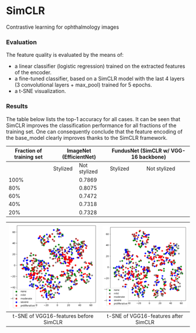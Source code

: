 # SimCLR
Contrastive learning for ophthalmology images

### Evaluation

The feature quality is evaluated by the means of:

- a linear classifier (logistic regression) trained on the extracted features of the encoder.
- a fine-tuned classifier, based on a SimCLR model with the last 4 layers (3 convolutional layers + max_pool) trained for 5 epochs.
- a t-SNE visualization.

<!-- These evaluations are performed for 3 fractions of the training data: 100%, 20%, and 5%.
 -->
### Results

The table below lists the top-1 accuracy for all cases. It can be seen that SimCLR improves the classification performance for all fractions of the training set. One can consequently conclude that the feature encoding of the base_model clearly improves thanks to the SimCLR framework.

<p align="center">
 
 <table>
  <thead>
    <tr>
      <th>Fraction of training set</th>
      <th colspan="2">ImageNet (EfficientNet)</th>
      <th colspan="2">FundusNet (SimCLR w/ VGG-16 backbone)</th>
    </tr>
  </thead>
  <tbody>
   <tr>
      <td></td>
    <td>Stylized</td>
    <td>Not stylized</td>
    <td>Stylized</td>
    <td>Not stylized</td>
  </tr>
   <tr>
    <td>100%</td>
    <td></td>
    <td>0.7869</td>
    <td></td>
    <td></td>
   </tr>
   <tr>
    <td>80%</td>
    <td></td>
    <td>0.8075</td>
    <td></td>
    <td></td>
   </tr>
   <tr>
    <td>60%</td>
    <td></td>
    <td>0.7472</td>
    <td></td>
    <td></td>
   </tr>
   <tr>
    <td>40%</td>
    <td></td>
    <td>0.7318</td>
    <td></td>
    <td></td>
   </tr>
   <tr>
    <td>20%</td>
    <td></td>
    <td>0.7328</td>
    <td></td>
    <td></td>
   </tr>
    
  </tbody>
</table>

| <img src=/img/t-SNE_VGG16.png alt="alt text" width="250"/> | <img src=/img/t-SNE_SimCLR.png alt="alt text" width="250"/> |
| :--------------------------------------------------------: | :---------------------------------------------------------: |
|     t-SNE of VGG16-features before SimCLR       |      t-SNE of VGG16-features after SimCLR        |
